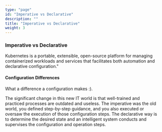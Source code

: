 ```yaml
---
type: "page"
id: "Imperative vs Declarative"
description: ""
title: "Imperative vs Declarative"
weight: 3
---
```


### Imperative vs Declarative

Kubernetes is a portable, extensible, open-source platform for managing containerized workloads and services that facilitates both automation and declarative configuration."

#### Configuration Differences

What a difference a configuration makes :).

The significant change in this new IT world is that well-trained and practiced processes are outdated and useless. The imperative was the old world, you defined step-by-step guidance, and you also executed or oversaw the execution of those configuration steps. The declarative way is to determine the desired state and an intelligent system conducts and supervises the configuration and operation steps.